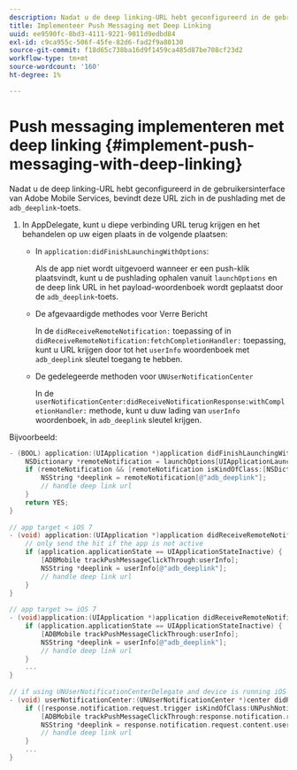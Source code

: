 ```yaml
---
description: Nadat u de deep linking-URL hebt geconfigureerd in de gebruikersinterface van Adobe Mobile Services, bevindt deze URL zich in de pushlading met de adb_deplink-toets.
title: Implementeer Push Messaging met Deep Linking
uuid: ee9590fc-8bd3-4111-9221-9011d9edbd84
exl-id: c9ca955c-506f-45fe-82d6-fad2f9a80130
source-git-commit: f18d65c738ba16d9f1459ca485d87be708cf23d2
workflow-type: tm+mt
source-wordcount: '160'
ht-degree: 1%

---
```


# Push messaging implementeren met deep linking {#implement-push-messaging-with-deep-linking}

Nadat u de deep linking-URL hebt geconfigureerd in de gebruikersinterface van Adobe Mobile Services, bevindt deze URL zich in de pushlading met de `adb_deeplink`-toets.

1. In AppDelegate, kunt u diepe verbinding URL terug krijgen en het behandelen op uw eigen plaats in de volgende plaatsen:

   * In `application:didFinishLaunchingWithOptions`:

      Als de app niet wordt uitgevoerd wanneer er een push-klik plaatsvindt, kunt u de pushlading ophalen vanuit `launchOptions` en de deep link URL in het payload-woordenboek wordt geplaatst door de `adb_deeplink`-toets.

   * De afgevaardigde methodes voor Verre Bericht

      In de `didReceiveRemoteNotification:` toepassing of in `didReceiveRemoteNotification:fetchCompletionHandler:` toepassing, kunt u URL krijgen door tot het `userInfo` woordenboek met `adb_deeplink` sleutel toegang te hebben.

   * De gedelegeerde methoden voor `UNUserNotificationCenter`

      In de `userNotificationCenter:didReceiveNotificationResponse:withCompletionHandler:` methode, kunt u duw lading van `userInfo` woordenboek, in `adb_deeplink` sleutel krijgen.

Bijvoorbeeld:

```objective-c
- (BOOL) application:(UIApplication *)application didFinishLaunchingWithOptions:(NSDictionary *)launchOptions {
    NSDictionary *remoteNotification = launchOptions[UIApplicationLaunchOptionsRemoteNotificationKey]; 
    if (remoteNotification && [remoteNotification isKindOfClass:[NSDictionary class]]) { 
        NSString *deeplink = remoteNotification[@"adb_deeplink"]; 
        // handle deep link url 
    }
    return YES; 
} 
  
// app target < iOS 7 
- (void) application:(UIApplication *)application didReceiveRemoteNotification:(NSDictionary *)userInfo { 
    // only send the hit if the app is not active 
    if (application.applicationState == UIApplicationStateInactive) { 
        [ADBMobile trackPushMessageClickThrough:userInfo]; 
        NSString *deeplink = userInfo[@"adb_deeplink"]; 
        // handle deep link url 
    } 
} 
  
// app target >= iOS 7 
- (void)application:(UIApplication *)application didReceiveRemoteNotification:(NSDictionary *)userInfo fetchCompletionHandler:(void (^)(UIBackgroundFetchResult))completionHandler { 
    if (application.applicationState == UIApplicationStateInactive) { 
        [ADBMobile trackPushMessageClickThrough:userInfo]; 
        NSString *deeplink = userInfo[@"adb_deeplink"]; 
        // handle deep link url 
    } 
    ... 
} 
 
// if using UNUserNotificationCenterDelegate and device is running iOS 10 or newer 
- (void) userNotificationCenter:(UNUserNotificationCenter *)center didReceiveNotificationResponse:(UNNotificationResponse *)response withCompletionHandler:(void (^)(void))completionHandler { 
    if ([response.notification.request.trigger isKindOfClass:UNPushNotificationTrigger.class]) { 
        [ADBMobile trackPushMessageClickThrough:response.notification.request.content.userInfo]; 
        NSString *deeplink = response.notification.request.content.userInfo[@"adb_deeplink"]; 
        // handle deep link url  
    } 
    ... 
}
```
